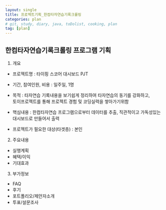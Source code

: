 ```yaml
---
layout: single
title: 프로젝트기획_한컴타자연습기록크롤링
categories: plan
# git, study, diary, java, toDolist, cooking, plan
tag: [plan] 
---
```


## 한컴타자연습기록크롤링 프로그램 기획

1. 개요
- 프로젝트명 : 타이핑 스코어 대시보드 PJT
- 기간, 참여인원, 비용 : 일주일, 1명
- 목적 : 타자연습 기록내용을 보기쉽게 정리하여 타자연습의 동기를 강화하고,  
         토이프로젝트를 통해 프로젝트 경험 및 코딩실력을 쌓아가기위함
       
- 핵심내용 : 한컴타자연습 프로그램으로부터 데이터를 추출,
            직관적이고 가독성있는 대시보드로 만들어서 출력
- 프로젝트가 필요한 대상(타겟층) : 본인

2. 주요내용
- 실행계획
- 혜택/이익
- 기대효과

3. 부가정보
- FAQ
- 후기
- 포트폴리오/제안자소개
- 투표/설문조사